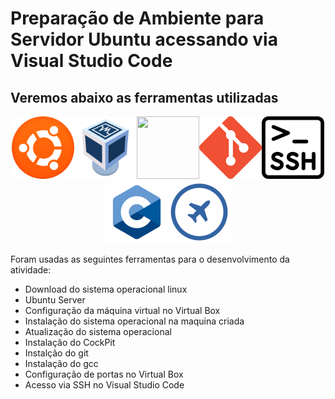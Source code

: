 # Preparação de Ambiente para Servidor Ubuntu acessando via Visual Studio Code

## Veremos abaixo as ferramentas utilizadas

<p align="center">
<img src=logoubuntu.png width=100 height=100><img src=VirtualBox.png width=100 height=100><img src=vscode.png width=100 height=100><img src=Git.png width=100 height=100><img src=ssh.png width=100 height=100><img src=linguagem-C.png width=100 height=100><img src=cockpit.png width=100 height=100>
</p>

Foram usadas as seguintes ferramentas para o desenvolvimento da atividade:
    
- Download do sistema operacional linux
- Ubuntu Server
- Configuração da máquina virtual no Virtual Box 
- Instalação do sistema operacional na maquina criada 
- Atualização do sistema operacional
- Instalação do CockPit
- Instalção do git
- Instalação do gcc
- Configuração de portas no Virtual Box
- Acesso via SSH no Visual Studio Code